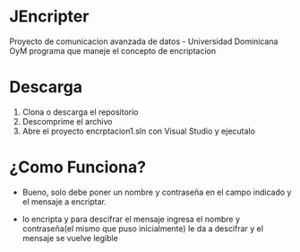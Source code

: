 # JEncripter
Proyecto de comunicacion avanzada de datos - Universidad Dominicana OyM
programa que maneje el concepto de encriptacion

# Descarga

1. Clona o descarga el repositorio
2. Descomprime el archivo
3. Abre el proyecto encrptacion1.sln con Visual Studio y ejecutalo

# ¿Como Funciona?

* Bueno, solo debe poner un nombre y contraseña en el campo indicado y el mensaje a encriptar.

* lo encripta y para descifrar el mensaje  ingresa el nombre y contraseña(el mismo que puso inicialmente)
le da a descifrar y el mensaje se vuelve legible
